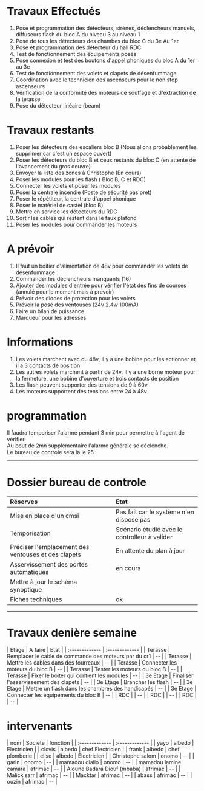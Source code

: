 Travaux Effectués
================================================================================

1. Pose et programmation des détecteurs, sirènes, déclencheurs manuels, diffuseurs flash du bloc A du niveau 3 au niveau 1
1. Pose de tous les détecteurs des chambes du bloc C du 3e Au 1er
1. Pose et programmation des détecteur du hall RDC
1. Test de fonctionnement des équipements posés
1. Pose connexion et test des boutons d'appel phoniques du bloc A du 1er au 3e
1. Test de fonctionnement des volets et clapets de désenfummage
1. Coordination avec le technicien des ascenseurs pour le non stop ascenseurs
1. Vérification de la conformité des moteurs de souffage et d'extraction de la terasse  
1. Pose du détecteur linéaire (beam)

Travaux restants
================================================================================

1. Poser les détecteurs des escaliers bloc B (Nous allons probablement les supprimer car c'est un espace ouvert)
1. Poser les détecteurs du bloc B et ceux restants du bloc C (en attente de l'avancement du gros oeuvre)
1. Envoyer la liste des zones à Christophe (En cours)
1. Poser les modules pour les flash ( Bloc B, C et RDC)
1. Connecter les volets et poser les modules
1. Poser la centrale incendie (Poste de sécurité pas pret)
1. Poser le répétiteur, la centrale d'appel phonique
1. Poser le matériel de castel (bloc B)
1. Mettre en service les détecteurs du RDC
1. Sortir les cables qui restent dans le faux plafond
1. Poser les modules pour commander les moteurs


A prévoir
================================================================================

1. Il faut un boitier d'alimentation de 48v pour commander les volets de désenfummage
1. Commander les déclencheurs manquants (16)
1. Ajouter des modules d'entrée pour vérifier l'état des fins de courses (annulé pour le moment mais à prevoir)
1. Prévoir des diodes de protection pour les volets
1. Prévoir la pose des ventouses  (24v 2.4w 100mA)
1. Faire un bilan de puissance
1. Marqueur pour les adresses


Informations
================================================================================

1. Les volets marchent avec du 48v, il y a une bobine pour les actionner et il a 3 contacts de position
1. Les autres volets marchent à partir de 24v. Il y a une borne moteur pour la fermeture, une bobine d'ouverture et trois contacts de position
1. Les flash peuvent supporter des tensions de 9 à 60v
1. Les moteurs supportent des tensions entre 24 à 48v


programmation
===============================================================================

Il faudra temporiser l'alarme pendant 3 min pour permettre à  l'agent de vérifier.  
Au bout de 2mn supplémentaire l'alarme générale se déclenche.  
Le bureau de controle sera la le 25

_____________________________________________________________________________

Dossier bureau de controle
===========================

| Réserves | Etat     |
| :------------- | :------------- |
| Mise en place d'un cmsi | Pas fait car le système n'en dispose pas |
| Temporisation | Scénario étudié avec le controlleur à valider |
| Préciser l'emplacement des ventouses et des clapets | En attente du plan à jour |
| Asservissement des portes automatiques | en cours |
| Mettre à jour le schéma synoptique |  |
| Fiches techniques  | ok |

-----------------------------------------

Travaux denière semaine
========================

| Etage    | A faire    | Etat  |
| :------------- | :------------- |
| Terasse | Remplacer le cable de commande des moteurs par du cr1 | -- |
| Terasse | Mettre les cables dans des fourreaux | -- |
| Terasse | Connecter les moteurs du bloc B | -- |
| Terasse | Tester les moteurs du bloc B | -- |
| Terasse | Fixer le boiter qui contient les modules | -- |
| 3e Etage | Finaliser l'asservissement des clapets | -- |
| 3e Etage | Brancher les flash | -- |
| 3e Etage | Mettre un flash dans les chambres des handicapés | -- |
| 3e Etage | Connecter les équipements du bloc B | -- |
| RDC |  | -- |
| RDC |  | -- |
| RDC |  | -- |


intervenants
=============

| nom | Societe   | fonction |
| :------------- | :------------- |
| yayo      | albedo       | Electricien |
| clovis      | albedo       | chef Electricien |
| frank      | albedo       | chef plomberie |
| elise      | albedo       | Electricien |
| Christophe salom      | onomo       | -- |
| garin     | onomo       | -- |
| mamadou diallo     | onomo       | -- |
| mamadou lamine camara      | afrimac       | -- |
| Aloune Badara Diouf (mbaba)      | afrimac       | -- |
| Malick sarr      | afrimac       | -- |
| Macktar     | afrimac       | -- |
| abass     | afrimac       | -- |
| ouzin     | afrimac       | -- |
